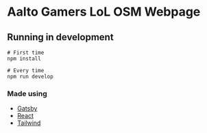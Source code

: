 # Aalto Gamers LoL OSM Webpage

## Running in development

```
# First time
npm install

# Every time
npm run develop
```

### Made using

- [Gatsby](https://www.gatsbyjs.org/)
- [React](https://reactjs.org/)
- [Tailwind](https://tailwindcss.com/)
